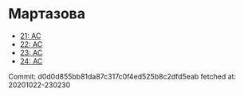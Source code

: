 # Мартазова
- [21: AC](21.md)
- [22: AC](22.md)
- [23: AC](23.md)
- [24: AC](24.md)

Commit: d0d0d855bb81da87c317c0f4ed525b8c2dfd5eab
 fetched at: 20201022-230230
